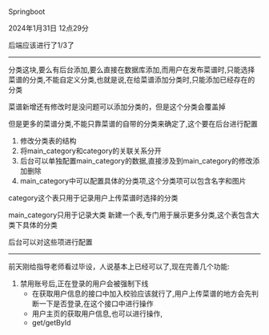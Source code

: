 Springboot

2024年1月31日 12点29分

后端应该进行了1/3了


---

分类这块,要么有后台添加,要么直接在数据库添加,而用户在发布菜谱时,只能选择菜谱的分类,不能自定义分类,也就是说,在给菜谱添加分类时,只能添加已经存在的分类

菜谱新增还有修改时是没问题可以添加分类的，但是这个分类会覆盖掉

但是更多的菜谱分类,不能只靠菜谱的自带的分类来确定了,这个要在后台进行配置

1. 修改分类表的结构
2. 将main_category和category的关联关系分开
3. 后台可以单独配置main_category的数据,直接涉及到main_category的修改添加删除
4. main_category中可以配置具体的分类项,这个分类项可以包含名字和图片

category这个表只用于记录用户上传菜谱时选择的分类

main_category只用于记录大类
新建一个表,专门用于展示更多分类,这个表包含大类下具体的分类

后台可以对这些项进行配置

---

前天刚给指导老师看过毕设，人说基本上已经可以了,现在完善几个功能:
1. 禁用账号后,正在登录的用户会被强制下线
    - 在获取用户信息的接口中加入校验应该就行了,用户上传菜谱的地方会先判断一下是否登录,在这个接口中进行操作
    - 用户主页的获取用户信息,也可以进行操作,
    - get/getById